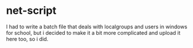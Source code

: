 # net-script

I had to write a batch file that deals with localgroups and users in windows for school, but i decided to make it a bit more complicated and upload it here too, so i did.
